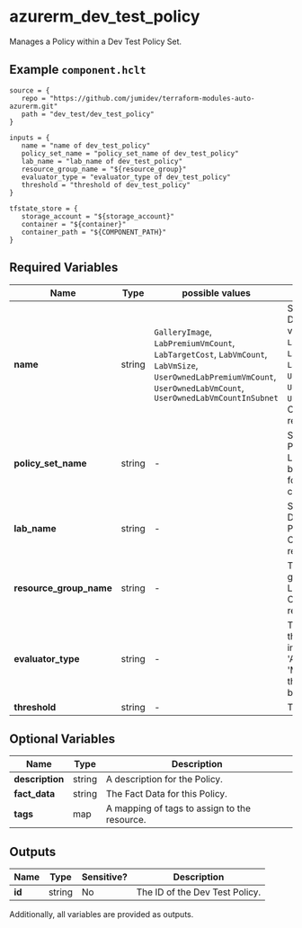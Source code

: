 # azurerm_dev_test_policy

Manages a Policy within a Dev Test Policy Set.

## Example `component.hclt`

```hcl
source = {
   repo = "https://github.com/jumidev/terraform-modules-auto-azurerm.git" 
   path = "dev_test/dev_test_policy" 
}

inputs = {
   name = "name of dev_test_policy" 
   policy_set_name = "policy_set_name of dev_test_policy" 
   lab_name = "lab_name of dev_test_policy" 
   resource_group_name = "${resource_group}" 
   evaluator_type = "evaluator_type of dev_test_policy" 
   threshold = "threshold of dev_test_policy" 
}

tfstate_store = {
   storage_account = "${storage_account}" 
   container = "${container}" 
   container_path = "${COMPONENT_PATH}" 
}

```

## Required Variables

| Name | Type |  possible values |  Description |
| ---- | --------- |  ----------- | ----------- |
| **name** | string |  `GalleryImage`, `LabPremiumVmCount`, `LabTargetCost`, `LabVmCount`, `LabVmSize`, `UserOwnedLabPremiumVmCount`, `UserOwnedLabVmCount`, `UserOwnedLabVmCountInSubnet`  |  Specifies the name of the Dev Test Policy. Possible values are `GalleryImage`, `LabPremiumVmCount`, `LabTargetCost`, `LabVmCount`, `LabVmSize`, `UserOwnedLabPremiumVmCount`, `UserOwnedLabVmCount` and `UserOwnedLabVmCountInSubnet`. Changing this forces a new resource to be created. | 
| **policy_set_name** | string |  -  |  Specifies the name of the Policy Set within the Dev Test Lab where this policy should be created. Changing this forces a new resource to be created. | 
| **lab_name** | string |  -  |  Specifies the name of the Dev Test Lab in which the Policy should be created. Changing this forces a new resource to be created. | 
| **resource_group_name** | string |  -  |  The name of the resource group in which the Dev Test Lab resource exists. Changing this forces a new resource to be created. | 
| **evaluator_type** | string |  -  |  The Evaluation Type used for this Policy. Possible values include: 'AllowedValuesPolicy', 'MaxValuePolicy'. Changing this forces a new resource to be created. | 
| **threshold** | string |  -  |  The Threshold for this Policy. | 

## Optional Variables

| Name | Type |  Description |
| ---- | --------- |  ----------- |
| **description** | string |  A description for the Policy. | 
| **fact_data** | string |  The Fact Data for this Policy. | 
| **tags** | map |  A mapping of tags to assign to the resource. | 



## Outputs

| Name | Type | Sensitive? | Description |
| ---- | ---- | --------- | --------- |
| **id** | string | No  | The ID of the Dev Test Policy. | 

Additionally, all variables are provided as outputs.
